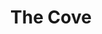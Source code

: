 ---
layout: '../../../layouts/Restaurant.astro'
title: The Cove
lng: -76.7145815
lat: 39.9358609
color: '#31225D'
type: restaurant
address: 1500 S George St, York, PA 17403
rating: 4.5
tags:
  - american fare
  - seafood
  - whiskey bar
---
